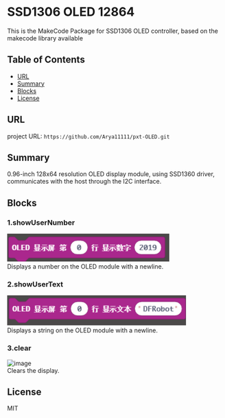 # SSD1306 OLED 12864

This is the MakeCode Package for SSD1306 OLED controller, based on the makecode library available

## Table of Contents

* [URL](#url)
* [Summary](#summary)
* [Blocks](#blocks)
* [License](#license)

## URL
project URL: ```https://github.com/Arya11111/pxt-OLED.git```

## Summary
0.96-inch 128x64 resolution OLED display module, using SSD1360 driver, communicates with the 
host through the I2C interface.

## Blocks
### 1.showUserNumber
![image](https://github.com/Arya11111/pxt-OLED/blob/master/image/showNumber.png)<br>
Displays a number on the OLED module with a newline.

### 2.showUserText
![image](https://github.com/Arya11111/pxt-OLED/blob/master/image/showUserText.png)<br>
Displays a string on the OLED module with a newline.

### 3.clear
![image](https://github.com/DFRobot/pxt-NFCUART/blob/master/image/clear.png)<br>
Clears the display.

## License

MIT
